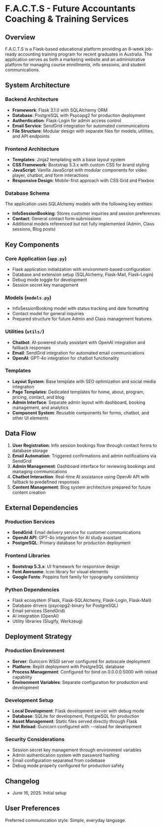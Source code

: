 # F.A.C.T.S - Future Accountants Coaching & Training Services

## Overview

F.A.C.T.S is a Flask-based educational platform providing an 8-week job-ready accounting training program for recent graduates in Australia. The application serves as both a marketing website and an administrative platform for managing course enrollments, info sessions, and student communications.

## System Architecture

### Backend Architecture
- **Framework**: Flask 3.1.0 with SQLAlchemy ORM
- **Database**: PostgreSQL with Psycopg2 for production deployment
- **Authentication**: Flask-Login for admin access control
- **Email Service**: SendGrid integration for automated communications
- **File Structure**: Modular design with separate files for models, utilities, and API endpoints

### Frontend Architecture
- **Templates**: Jinja2 templating with a base layout system
- **CSS Framework**: Bootstrap 5.3.x with custom CSS for brand styling
- **JavaScript**: Vanilla JavaScript with modular components for video player, chatbot, and form interactions
- **Responsive Design**: Mobile-first approach with CSS Grid and Flexbox

### Database Schema
The application uses SQLAlchemy models with the following key entities:
- **InfoSessionBooking**: Stores customer inquiries and session preferences
- **Contact**: General contact form submissions
- Additional models referenced but not fully implemented (Admin, Class sessions, Blog posts)

## Key Components

### Core Application (`app.py`)
- Flask application initialization with environment-based configuration
- Database and extension setup (SQLAlchemy, Flask-Mail, Flask-Login)
- Debug mode toggle for development
- Session secret key management

### Models (`models.py`)
- InfoSessionBooking model with status tracking and date formatting
- Contact model for general inquiries
- Prepared structure for future Admin and Class management features

### Utilities (`utils/`)
- **Chatbot**: AI-powered study assistant with OpenAI integration and fallback responses
- **Email**: SendGrid integration for automated email communications
- **OpenAI**: GPT-4o integration for chatbot functionality

### Templates
- **Layout System**: Base template with SEO optimization and social media integration
- **Page Templates**: Dedicated templates for home, about, program, pricing, contact, and blog
- **Admin Interface**: Separate admin layout with dashboard, booking management, and analytics
- **Component System**: Reusable components for forms, chatbot, and other UI elements

## Data Flow

1. **User Registration**: Info session bookings flow through contact forms to database storage
2. **Email Automation**: Triggered confirmations and admin notifications via SendGrid
3. **Admin Management**: Dashboard interface for reviewing bookings and managing communications
4. **Chatbot Interaction**: Real-time AI assistance using OpenAI API with fallback to predefined responses
5. **Content Management**: Blog system architecture prepared for future content creation

## External Dependencies

### Production Services
- **SendGrid**: Email delivery service for customer communications
- **OpenAI API**: GPT-4o integration for AI study assistant
- **PostgreSQL**: Primary database for production deployment

### Frontend Libraries
- **Bootstrap 5.3.x**: UI framework for responsive design
- **Font Awesome**: Icon library for visual elements
- **Google Fonts**: Poppins font family for typography consistency

### Python Dependencies
- Flask ecosystem (Flask, Flask-SQLAlchemy, Flask-Login, Flask-Mail)
- Database drivers (psycopg2-binary for PostgreSQL)
- Email services (SendGrid)
- AI integration (OpenAI)
- Utility libraries (Slugify, Werkzeug)

## Deployment Strategy

### Production Environment
- **Server**: Gunicorn WSGI server configured for autoscale deployment
- **Platform**: Replit deployment with PostgreSQL database
- **Process Management**: Configured for bind on 0.0.0.0:5000 with reload capability
- **Environment Variables**: Separate configuration for production and development

### Development Setup
- **Local Development**: Flask development server with debug mode
- **Database**: SQLite for development, PostgreSQL for production
- **Asset Management**: Static files served directly through Flask
- **Hot Reload**: Gunicorn configured with --reload for development

### Security Considerations
- Session secret key management through environment variables
- Admin authentication system with password hashing
- Email configuration separated from codebase
- Debug mode properly configured for production safety

## Changelog
- June 16, 2025. Initial setup

## User Preferences

Preferred communication style: Simple, everyday language.